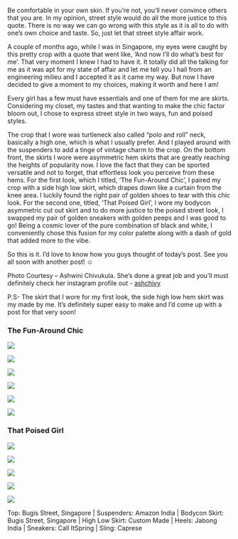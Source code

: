 Be comfortable in your own skin. If you’re not, you’ll never convince others that you are.
In my opinion, street style would do all the more justice to this quote. There is no way we can go wrong with this style as it is all to do with one’s own choice and taste. So, just let that street style affair work.

A couple of months ago, while I was in Singapore, my eyes were caught by this pretty crop with a quote that went like, ‘And now I’ll do what’s best for me’. That very moment I knew I had to have it. It totally did all the talking for me as it was apt for my state of affair and let me tell you I hail from an engineering milieu and I accepted it as it came my way. But now I have decided to give a moment to my choices, making it worth and here I am!

Every girl has a few must have essentials and one of them for me are skirts. Considering my closet, my tastes and that wanting to make the chic factor bloom out, I chose to express street style in two ways, fun and poised styles.

The crop that I wore was turtleneck also called “polo and roll” neck, basically a high one, which is what I usually prefer. And I played around with the suspenders to add a tinge of vintage charm to the crop.
On the bottom front, the skirts I wore were asymmetric hem skirts that are greatly reaching the heights of popularity now. I love the fact that they can be sported versatile and not to forget, that effortless look you perceive from these hems.
For the first look, which I titled, ‘The Fun-Around Chic’, I paired my crop with a side high low skirt, which drapes down like a curtain from the knee area. I luckily found the right pair of golden shoes to tear with this chic look.
For the second one, titled, ‘That Poised Girl’, I wore my bodycon asymmetric cut out skirt and to do more justice to the poised street look, I swapped my pair of golden sneakers with golden peeps and I was good to go!
Being a cosmic lover of the pure combination of black and white, I conveniently chose this fusion for my color palette along with a dash of gold that added more to the vibe.

So this is it. I’d love to know how you guys thought of today’s post. See you all soon with another post! ☺

Photo Courtesy – Ashwini Chivukula. She’s done a great job and you’ll must definitely check her instagram profile out - [ashchivy](http://instagram.com/ashchivy)

P.S- The skirt that I wore for my first look, the side high low hem skirt was my made by me. It’s definitely super easy to make and I’d come up with a post for that very soon!


### The Fun-Around Chic

![]({{site.baseurl}}/images/DSC_0482.JPG)

![]({{site.baseurl}}/images/DSC_04851.jpg)

![]({{site.baseurl}}/images/DSC_0489.JPG)

![]({{site.baseurl}}/images/DSC_0528.JPG)

![]({{site.baseurl}}/images/DSC_04342.JPG)

![]({{site.baseurl}}/images/DSC_04722.JPG)




### That Poised Girl

![]({{site.baseurl}}/images/DSC_0549.JPG)

![]({{site.baseurl}}/images/DSC_0550.JPG)

![]({{site.baseurl}}/images/DSC_0558.JPG)

![]({{site.baseurl}}/images/DSC_05591.JPG)

![]({{site.baseurl}}/images/DSC_05602.JPG)

Top:  Bugis Street, Singapore | Suspenders: Amazon India | Bodycon Skirt: Bugis Street, Singapore | High Low Skirt: Custom Made | Heels: Jabong India | Sneakers: Call ItSpring | Sling: Caprese
